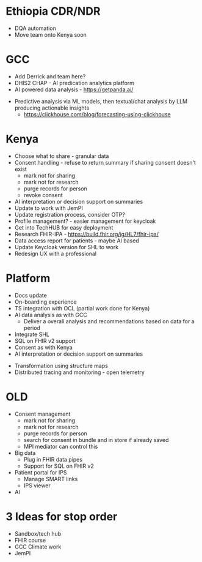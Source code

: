 # Ethiopia CDR/NDR
- DQA automation
- Move team onto Kenya soon
# GCC
* Add Derrick and team here?
* DHIS2 CHAP - AI predication analytics platform
* AI powered data analysis - https://getpanda.ai/

- Predictive analysis via ML models, then textual/chat analysis by LLM producing actionable insights
	- https://clickhouse.com/blog/forecasting-using-clickhouse

# Kenya
* Choose what to share - granular data
* Consent handling - refuse to return summary if sharing consent doesn't exist
	* mark not for sharing
    - mark not for research
    - purge records for person
    - revoke consent
* AI interpretation or decision support on summaries
* Update to work with JemPI
* Update registration process, consider OTP?
* Profile management? - easier management for keycloak
* Get into TechHUB for easy deployment
* Research FHIR-IPA - https://build.fhir.org/ig/HL7/fhir-ipa/
* Data access report for patients - maybe AI based
* Update Keycloak version for SHL to work
* Redesign UX with a professional

# Platform
* Docs update
* On-boarding experience
* TS integration with OCL (partial work done for Kenya)
* AI data analysis as with GCC
	* Deliver a overall analysis and recommendations based on data for a period
* Integrate SHL
* SQL on FHIR v2 support
* Consent as with Kenya
* AI interpretation or decision support on summaries
- Transformation using structure maps
- Distributed tracing and monitoring - open telemetry



# OLD
- Consent management
    - mark not for sharing
    - mark not for research
    - purge records for person
    - search for consent in bundle and in store if already saved
    - MPI mediator can control this
- Big data
    - Plug in FHIR data pipes
    - Support for SQL on FHIR v2
- Patient portal for IPS
    - Manage SMART links
    - IPS viewer
- AI


# 3 Ideas for stop order
- Sandbox/tech hub
- FHIR course
- GCC Climate work
- JemPI